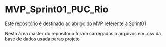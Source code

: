 # MVP_Sprint01_PUC_Rio
Este repositório é destinado ao abrigo do MVP referente a Sprint01

Nesta área master do repositorio foram carregados o arquivos em .csv da base de dados usada parao projeto

